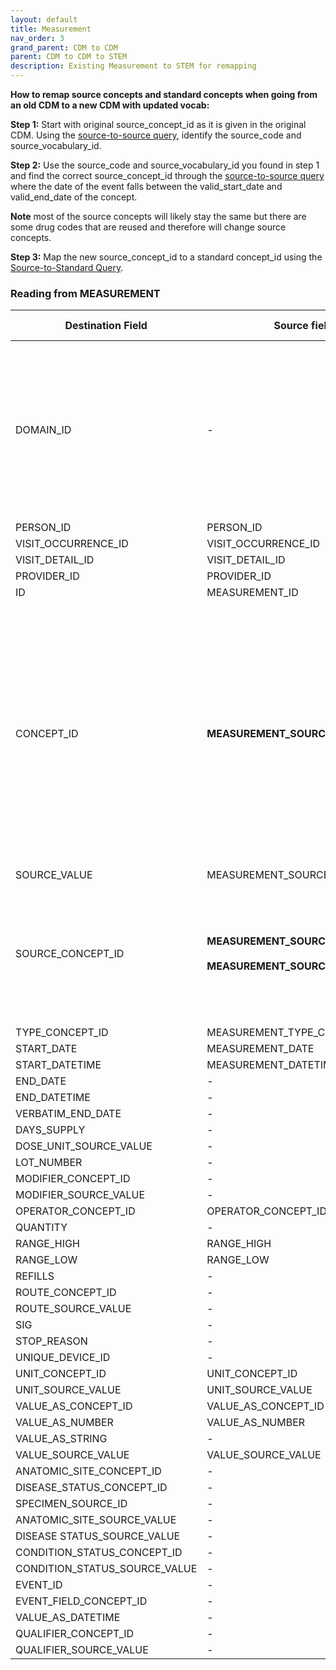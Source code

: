 ```yaml
---
layout: default
title: Measurement
nav_order: 3
grand_parent: CDM to CDM
parent: CDM to CDM to STEM
description: Existing Measurement to STEM for remapping
---
```


**How to remap source concepts and standard concepts when going from an old CDM to a new CDM with updated vocab:**

**Step 1:** Start with original source_concept_id as it is given in the original CDM. Using the [source-to-source query](https://ohdsi.github.io/CommonDataModel/sqlScripts.html#Source_to_Source), identify the source_code and source_vocabulary_id.

**Step 2:** Use the source_code and source_vocabulary_id you found in step 1 and find the correct source_concept_id through the [source-to-source query](https://ohdsi.github.io/CommonDataModel/sqlScripts.html#Source_to_Source) where the date of the event falls between the valid_start_date and valid_end_date of the concept. 

**Note** most of the source concepts will likely stay the same but there are some drug codes that are reused and therefore will change source concepts.

**Step 3:** Map the new source_concept_id to a standard concept_id using the [Source-to-Standard Query](https://ohdsi.github.io/CommonDataModel/sqlScripts.html).


### Reading from **MEASUREMENT**

| Destination Field | Source field | Logic | Comment field |
| --- | --- | --- | --- |
| DOMAIN_ID | - | - | This should be the domain_id of the standard concept in the CONCEPT_ID field. If a code is mapped to CONCEPT_ID 0, put the domain_id as Observation |
| PERSON_ID | PERSON_ID | - | - |
| VISIT_OCCURRENCE_ID | VISIT_OCCURRENCE_ID  | - | - |
| VISIT_DETAIL_ID | VISIT_DETAIL_ID  | - | - |
| PROVIDER_ID | PROVIDER_ID  | - | -|
| ID | MEASUREMENT_ID |  | - |
| CONCEPT_ID | **MEASUREMENT_SOURCE_CONCEPT_ID** | Use the [Source-to-Standard Query](https://ohdsi.github.io/CommonDataModel/sqlScripts.html).<br><br> Lookup the target concept that the source concept maps to. If there are multiple target concepts, create multiple records.| 	  |
| SOURCE_VALUE | MEASUREMENT_SOURCE_VALUE | - | - |
| SOURCE_CONCEPT_ID | **MEASUREMENT_SOURCE_CONCEPT_ID**<br><br>**MEASUREMENT_SOURCE_VALUE** | Please see the logic above for assigning the proper source and standard concepts. | - |
| TYPE_CONCEPT_ID | MEASUREMENT_TYPE_CONCEPT_ID | - | - |
| START_DATE | MEASUREMENT_DATE | - | - |
| START_DATETIME | MEASUREMENT_DATETIME | - | - |
| END_DATE | - | - | - |
| END_DATETIME | - | - | - |
| VERBATIM_END_DATE | - | - | - |
| DAYS_SUPPLY | - | - | - |
| DOSE_UNIT_SOURCE_VALUE | - | - | - |
| LOT_NUMBER | - | - | - |
| MODIFIER_CONCEPT_ID | - | - | - |
| MODIFIER_SOURCE_VALUE | - | - | - |
| OPERATOR_CONCEPT_ID | OPERATOR_CONCEPT_ID | - | - |
| QUANTITY | - | - | - |
| RANGE_HIGH | RANGE_HIGH | - | - |
| RANGE_LOW | RANGE_LOW | - | - |
| REFILLS | - | - | - |
| ROUTE_CONCEPT_ID | - | - | - |
| ROUTE_SOURCE_VALUE | - | - | - |
| SIG | - | - | - |
| STOP_REASON | - | - | - |
| UNIQUE_DEVICE_ID | - | - | - |
| UNIT_CONCEPT_ID | UNIT_CONCEPT_ID | - | - |
| UNIT_SOURCE_VALUE | UNIT_SOURCE_VALUE | - | - |
| VALUE_AS_CONCEPT_ID | VALUE_AS_CONCEPT_ID | - | - |
| VALUE_AS_NUMBER | VALUE_AS_NUMBER | - | - |
| VALUE_AS_STRING | - | - | - |
| VALUE_SOURCE_VALUE | VALUE_SOURCE_VALUE | - | - |
| ANATOMIC_SITE_CONCEPT_ID | - | - | - |
| DISEASE_STATUS_CONCEPT_ID | - | - | - |
| SPECIMEN_SOURCE_ID | - | - | - |
| ANATOMIC_SITE_SOURCE_VALUE | - | - | - |
| DISEASE STATUS_SOURCE_VALUE | - | - | - |
| CONDITION_STATUS_CONCEPT_ID | - | - | - | 
| CONDITION_STATUS_SOURCE_VALUE | - | - | - |
| EVENT_ID | - | - | - |
| EVENT_FIELD_CONCEPT_ID | - | - | - |
| VALUE_AS_DATETIME | - | - | - |
| QUALIFIER_CONCEPT_ID | - | - | - |
| QUALIFIER_SOURCE_VALUE | - | - | - |